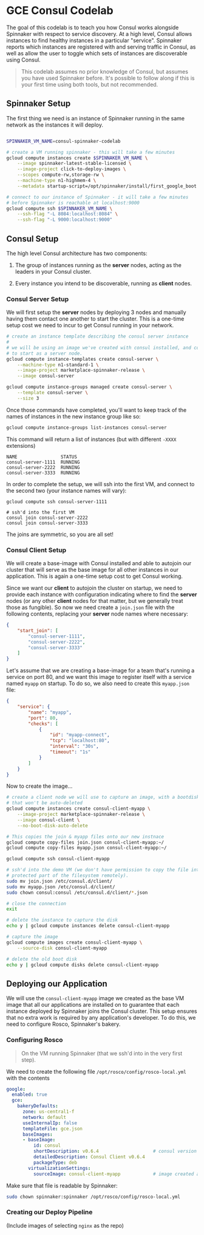 # GCE Consul Codelab

The goal of this codelab is to teach you how Consul works alongside Spinnaker
with respect to service discovery. At a high level, Consul allows instances to
find healthy instances in a particular "service". Spinnaker reports which
instances are registered with and serving traffic in Consul, as well as allow
the user to toggle which sets of instances are discoverable using Consul.

> This codelab assumes no prior knowledge of Consul, but assumes you have used
> Spinnaker before. It's possible to follow along if this is your first time
> using both tools, but not recommended.

## Spinnaker Setup

The first thing we need is an instance of Spinnaker running in the same network
as the instances it will deploy.

```bash

SPINNAKER_VM_NAME=consul-spinnaker-codelab

# create a VM running spinnaker - this will take a few minutes
gcloud compute instances create $SPINNAKER_VM_NAME \
    --image spinnaker-latest-stable-licensed \
    --image-project click-to-deploy-images \
    --scopes compute-rw,storage-rw \
    --machine-type n1-highmem-4 \
    --metadata startup-script=/opt/spinnaker/install/first_google_boot.sh,consul_enabled=true

# connect to our instance of Spinnaker - it will take a few minutes
# before Spinnaker is reachable at localhost:9000
gcloud compute ssh $SPINNAKER_VM_NAME \
	--ssh-flag "-L 8084:localhost:8084" \
	--ssh-flag "-L 9000:localhost:9000"
```

## Consul Setup

The high level Consul architecture has two components:

1. The group of instances running as the __server__ nodes, acting as the
   leaders in your Consul cluster.

2. Every instance you intend to be discoverable, running as __client__ 
   nodes.

### Consul Server Setup

We will first setup the __server__ nodes by deploying 3 nodes and manually
having them contact one another to start the cluster. This is a one-time setup
cost we need to incur to get Consul running in your network.

```bash
# create an instance template describing the consul server instance
# 
# we will be using an image we've created with consul installed, and configured
# to start as a server node.
gcloud compute instance-templates create consul-server \
    --machine-type n1-standard-1 \
    --image-project marketplace-spinnaker-release \
    --image consul-server

gcloud compute instance-groups managed create consul-server \
    --template consul-server \
    --size 3
```

Once those commands have completed, you'll want to keep track of the names of
instances in the new instance group like so:

```bash
gcloud compute instance-groups list-instances consul-server
```

This command will return a list of instances (but with different `-XXXX`
extensions)

```
NAME                STATUS
consul-server-1111  RUNNING
consul-server-2222  RUNNING
consul-server-3333  RUNNING
```

In order to complete the setup, we will ssh into the first VM, and connect to
the second two (your instance names will vary):

```
gcloud compute ssh consul-server-1111

# ssh'd into the first VM
consul join consul-server-2222
consul join consul-server-3333
```

The joins are symmetric, so you are all set!

### Consul Client Setup

We will create a base-image with Consul installed and able to autojoin our 
cluster that will serve as the base image for all other instances in our 
application. This is again a one-time setup cost to get Consul working.

Since we want our __client__ to autojoin the cluster on startup, we need to 
provide each instance with configuration indicating where to find the 
__server__ nodes (or any other __client__ nodes for that matter, but we
generally treat those as fungible). So now we need create a `join.json` file 
with the following contents, replacing your __server__ node names where
necessary:

```json
{
    "start_join": [
        "consul-server-1111",
        "consul-server-2222",
        "consul-server-3333"
    ]
}
```

Let's assume that we are creating a base-image for a team that's running a
service on port 80, and we want this image to register itself with a service
named `myapp` on startup. To do so, we also need to create this `myapp.json`
file:

```json  
{
    "service": {
        "name": "myapp",
        "port": 80,
        "checks": [
            {
                "id": "myapp-connect",
                "tcp": "localhost:80",
                "interval": "30s",
                "timeout": "1s"
            }
        ]
    }
}
```

Now to create the image...

```bash
# create a client node we will use to capture an image, with a bootdisk
# that won't be auto-deleted
gcloud compute instances create consul-client-myapp \
    --image-project marketplace-spinnaker-release \
    --image consul-client \
    --no-boot-disk-auto-delete

# This copies the join & myapp files onto our new instnace
gcloud compute copy-files join.json consul-client-myapp:~/
gcloud compute copy-files myapp.json consul-client-myapp:~/

gcloud compute ssh consul-client-myapp

# ssh'd into the demo VM (we don't have permission to copy the file into this
# protected part of the filesystem remotely).
sudo mv join.json /etc/consul.d/client/
sudo mv myapp.json /etc/consul.d/client/
sudo chown consul:consul /etc/consul.d/client/*.json 

# close the connection
exit

# delete the instance to capture the disk
echo y | gcloud compute instances delete consul-client-myapp

# capture the image
gcloud compute images create consul-client-myapp \
    --source-disk consul-client-myapp

# delete the old boot disk
echo y | gcloud compute disks delete consul-client-myapp
```

## Deploying our Application

We will use the `consul-client-myapp` image we created as the base VM image 
that all our applications are installed on to guarantee that each instance 
deployed by Spinnaker joins the Consul cluster. This setup ensures that no 
extra work is required by any application's developer. To do this, we need to 
configure Rosco, Spinnaker's bakery.

### Configuring Rosco

> On the VM running Spinnaker (that we ssh'd into in the very first step).

We need to create the following file `/opt/rosco/config/rosco-local.yml` with 
the contents

```yaml
google:
  enabled: true
  gce:
    bakeryDefaults:
      zone: us-central1-f
      network: default
      useInternalIp: false
      templateFile: gce.json
      baseImages:
      - baseImage:
          id: consul
          shortDescription: v0.6.4                    # consul version
          detailedDescription: Consul Client v0.6.4
          packageType: deb
        virtualizationSettings:
          sourceImage: consul-client-myapp            # image created above
```

Make sure that file is readable by Spinnaker:

```bash
sudo chown spinnaker:spinnaker /opt/rosco/config/rosco-local.yml
```

### Creating our Deploy Pipeline

(Include images of selecting `nginx` as the repo)
